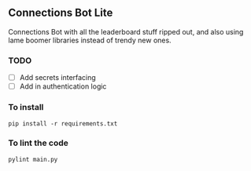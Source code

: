 ## Connections Bot Lite

Connections Bot with all the leaderboard stuff ripped out, and also using lame
boomer libraries instead of trendy new ones.

### TODO

- [ ] Add secrets interfacing
- [ ] Add in authentication logic

### To install

```
pip install -r requirements.txt
```

### To lint the code

```
pylint main.py
```
